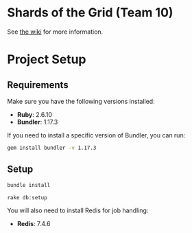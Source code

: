 # Shards of the Grid (Team 10)
See [the wiki](https://github.com/uiowahjmjohnsonselt2024/projectdirectory-selt_2024_team_010/wiki) for more information.

# Project Setup

## Requirements

Make sure you have the following versions installed:

- **Ruby**: 2.6.10
- **Bundler**: 1.17.3

If you need to install a specific version of Bundler, you can run:

```bash
gem install bundler -v 1.17.3
```

## Setup
```bash
bundle install
```
```bash
rake db:setup
```

You will also need to install Redis for job handling:
- **Redis**: 7.4.6
